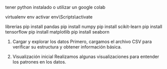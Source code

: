 tener python instalado o utilizar un google colab

virtualenv env
activar env\Scripts\activate

librerias
pip install pandas
pip install numpy
pip install scikit-learn
pip install tensorflow
pip install matplotlib
pip install seaborn

1. Cargar y explorar los datos
Primero, cargamos el archivo CSV para verificar su estructura y obtener información básica.


2. Visualización inicial
Realizamos algunas visualizaciones para entender los patrones en los datos.